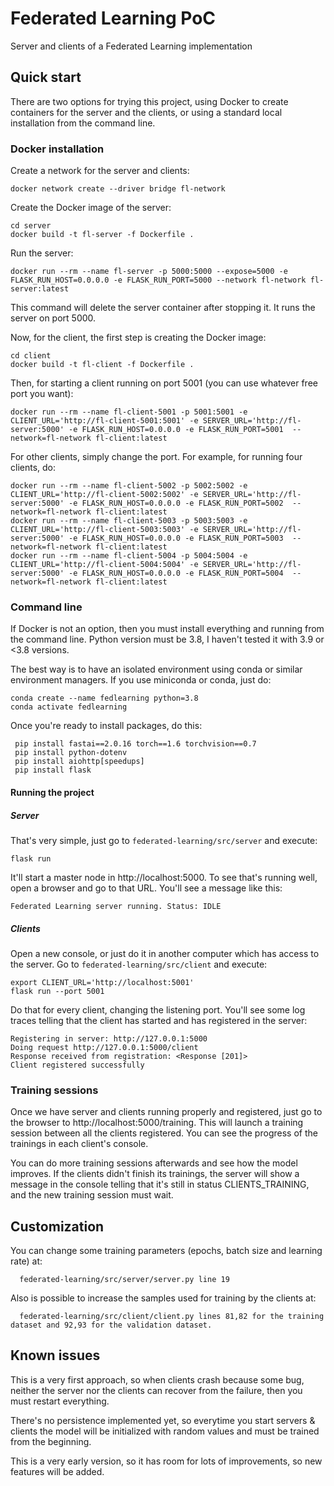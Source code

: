 # Federated Learning PoC
Server and clients of a Federated Learning implementation

## Quick start

There are two options for trying this project, using Docker to create containers for the server and the clients, or
using a standard local installation from the command line.

### Docker installation

Create a network for the server and clients:

    docker network create --driver bridge fl-network

Create the Docker image of the server:
    
    cd server
    docker build -t fl-server -f Dockerfile .
    
Run the server:

    docker run --rm --name fl-server -p 5000:5000 --expose=5000 -e FLASK_RUN_HOST=0.0.0.0 -e FLASK_RUN_PORT=5000 --network fl-network fl-server:latest

This command will delete the server container after stopping it. It runs the server on port 5000.

Now, for the client, the first step is creating the Docker image:

    cd client
    docker build -t fl-client -f Dockerfile .
    
Then, for starting a client running on port 5001 (you can use whatever free port you want):

    docker run --rm --name fl-client-5001 -p 5001:5001 -e CLIENT_URL='http://fl-client-5001:5001' -e SERVER_URL='http://fl-server:5000' -e FLASK_RUN_HOST=0.0.0.0 -e FLASK_RUN_PORT=5001  --network=fl-network fl-client:latest
    
For other clients, simply change the port. For example, for running four clients, do:

    docker run --rm --name fl-client-5002 -p 5002:5002 -e CLIENT_URL='http://fl-client-5002:5002' -e SERVER_URL='http://fl-server:5000' -e FLASK_RUN_HOST=0.0.0.0 -e FLASK_RUN_PORT=5002  --network=fl-network fl-client:latest
    docker run --rm --name fl-client-5003 -p 5003:5003 -e CLIENT_URL='http://fl-client-5003:5003' -e SERVER_URL='http://fl-server:5000' -e FLASK_RUN_HOST=0.0.0.0 -e FLASK_RUN_PORT=5003  --network=fl-network fl-client:latest
    docker run --rm --name fl-client-5004 -p 5004:5004 -e CLIENT_URL='http://fl-client-5004:5004' -e SERVER_URL='http://fl-server:5000' -e FLASK_RUN_HOST=0.0.0.0 -e FLASK_RUN_PORT=5004  --network=fl-network fl-client:latest
    
    
### Command line
If Docker is not an option, then you must install everything and running from the command line.
Python version must be 3.8, I haven't tested it with 3.9 or <3.8 versions.

The best way is to have an isolated environment using conda or similar environment managers.
If you use miniconda or conda, just do:

    conda create --name fedlearning python=3.8
    conda activate fedlearning

Once you're ready to install packages, do this:

     pip install fastai==2.0.16 torch==1.6 torchvision==0.7
     pip install python-dotenv
     pip install aiohttp[speedups]
     pip install flask
    
#### Running the project   
##### Server
That's very simple, just go to `federated-learning/src/server` and execute:

    flask run
    
It'll start a master node in http://localhost:5000. To see that's running well, open a browser and go to that URL.
You'll see a message like this:

    Federated Learning server running. Status: IDLE
    
##### Clients
Open a new console, or just do it in another computer which has access to the server.
Go to `federated-learning/src/client` and execute:

    export CLIENT_URL='http://localhost:5001'
    flask run --port 5001
    
Do that for every client, changing the listening port. You'll see some log traces telling that the client 
has started and has registered in the server:

    Registering in server: http://127.0.0.1:5000
    Doing request http://127.0.0.1:5000/client
    Response received from registration: <Response [201]>
    Client registered successfully
    
### Training sessions
Once we have server and clients running properly and registered, just go to the browser to http://localhost:5000/training.
This will launch a training session between all the clients registered. You can see the progress of the trainings in each 
client's console.

You can do more training sessions afterwards and see how the model improves. If the clients didn't finish its trainings, 
the server will show a message in the console telling that it's still in status CLIENTS_TRAINING, and the new 
training session must wait.

## Customization
You can change some training parameters (epochs, batch size and learning rate) at:

      federated-learning/src/server/server.py line 19
      
Also is possible to increase the samples used for training by the clients at:

      federated-learning/src/client/client.py lines 81,82 for the training dataset and 92,93 for the validation dataset.
      
## Known issues
This is a very first approach, so when clients crash because some bug, neither the server nor the clients can recover 
from the failure, then you must restart everything.

There's no persistence implemented yet, so everytime you start servers & clients the model will be initialized with 
random values and must be trained from the beginning.

This is a very early version, so it has room for lots of improvements, so new features will be added.

